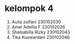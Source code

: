 # kelompok 4
1. Aulia zuifani 230102030
2. Amel Adellia F 230102026
3. Shalsabilla Rizky 230102043
4. Tika Kuswardani 230102046
